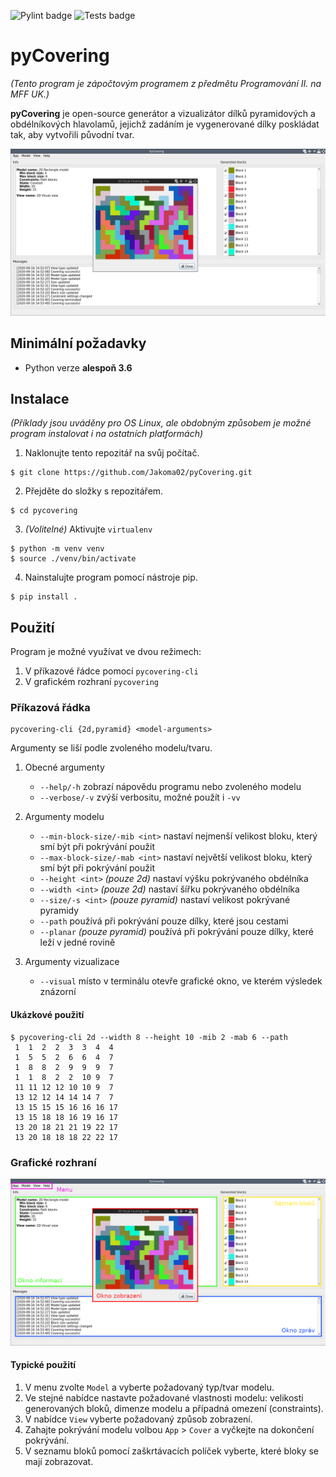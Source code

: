 ![Pylint badge](https://github.com/Jakoma02/covering/workflows/Pylint/badge.svg)
![Tests badge](https://github.com/Jakoma02/covering/workflows/Python%20tests/badge.svg)

# pyCovering
_(Tento program je zápočtovým programem z předmětu Programování II. na MFF UK.)_

**pyCovering** je open-source generátor a vizualizátor dílků pyramidových
a obdélníkových hlavolamů, jejichž zadáním je vygenerované dílky poskládat
tak, aby vytvořili původní tvar.

![Screenshot](images/gui_screenshot.png)

## Minimální požadavky
- Python verze **alespoň 3.6**

## Instalace

_(Příklady jsou uváděny pro OS Linux, ale obdobným způsobem je možné
program instalovat i na ostatních platformách)_

1) Naklonujte tento repozitář na svůj počítač.
```
$ git clone https://github.com/Jakoma02/pyCovering.git
```

2) Přejděte do složky s repozitářem.
```
$ cd pycovering
```

3) _(Volitelné)_ Aktivujte `virtualenv`
```
$ python -m venv venv
$ source ./venv/bin/activate
```

4) Nainstalujte program pomocí nástroje pip.
```
$ pip install .
```

## Použití
Program je možné využívat ve dvou režimech:

 1) V příkazové řádce pomocí `pycovering-cli`
 2) V grafickém rozhraní `pycovering`

### Příkazová řádka
```
pycovering-cli {2d,pyramid} <model-arguments>
```

Argumenty se liší podle zvoleného modelu/tvaru.

1) Obecné argumenty
   - `--help/-h` zobrazí nápovědu programu nebo zvoleného modelu
   - `--verbose/-v` zvýší verbositu, možné použít i `-vv`

2) Argumenty modelu
   - `--min-block-size/-mib <int>` nastaví nejmenší velikost bloku,
		který smí být při pokrývání použit
   - `--max-block-size/-mab <int>` nastaví největší velikost bloku,
		který smí být při pokrývání použit
   - `--height <int>` _(pouze 2d)_ nastaví výšku pokrývaného obdélníka
   - `--width <int>` _(pouze 2d)_ nastaví šířku pokrývaného obdélníka
   - `--size/-s <int>` _(pouze pyramid)_  nastaví velikost pokrývané pyramidy
   - `--path` používá při pokrývání pouze dílky, které jsou cestami
   - `--planar` _(pouze pyramid)_ používá při pokrývání pouze dílky,
		které leží v jedné rovině

3) Argumenty vizualizace
   - `--visual` místo v terminálu otevře grafické okno, ve kterém výsledek
	znázorní

#### Ukázkové použití
```
$ pycovering-cli 2d --width 8 --height 10 -mib 2 -mab 6 --path
 1  1  2  2  3  3  4  4 
 1  5  5  2  6  6  4  7 
 1  8  8  2  9  9  9  7 
 1  1  8  2  2  10 9  7 
 11 11 12 12 10 10 9  7 
 13 12 12 14 14 14 7  7 
 13 15 15 15 16 16 16 17
 13 15 18 18 16 19 16 17
 13 20 18 21 21 19 22 17
 13 20 18 18 18 22 22 17
```

### Grafické rozhraní
![Popsaný screenshot](images/gui_screenshot_with_description.png)

#### Typické použití

1) V menu zvolte `Model` a  vyberte požadovaný typ/tvar modelu.
2) Ve stejné nabídce nastavte požadované vlastnosti modelu: velikosti
	generovaných bloků, dimenze modelu a případná omezení (constraints).
3) V nabídce `View` vyberte požadovaný způsob zobrazení.
4) Zahajte pokrývání modelu volbou `App` > `Cover` a vyčkejte na dokončení
	pokrývání.
5) V seznamu bloků pomocí zaškrtávacích políček vyberte, které bloky
	se mají zobrazovat.
